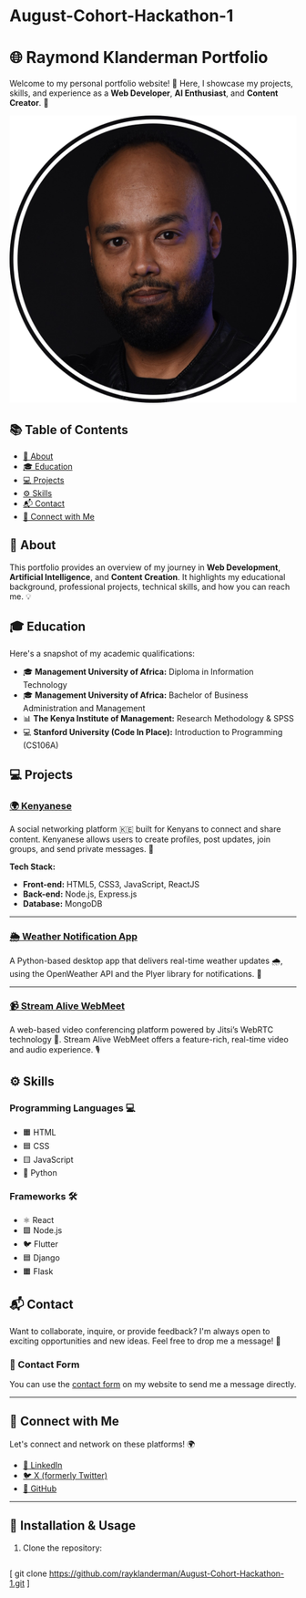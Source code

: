 # August-Cohort-Hackathon-1
# 🌐 Raymond Klanderman Portfolio

Welcome to my personal portfolio website! 🎉 Here, I showcase my projects, skills, and experience as a **Web Developer**, **AI Enthusiast**, and **Content Creator**. 🚀

![Raymond Klanderman](cvimg.png)

## 📚 Table of Contents

- [📖 About](#about)
- [🎓 Education](#education)
- [💻 Projects](#projects)
- [⚙️ Skills](#skills)
- [📬 Contact](#contact)
- [🔗 Connect with Me](#connect-with-me)

## 📖 About

This portfolio provides an overview of my journey in **Web Development**, **Artificial Intelligence**, and **Content Creation**. It highlights my educational background, professional projects, technical skills, and how you can reach me. 💡

## 🎓 Education

Here's a snapshot of my academic qualifications:

- 🎓 **Management University of Africa:** Diploma in Information Technology
- 🎓 **Management University of Africa:** Bachelor of Business Administration and Management
- 📊 **The Kenya Institute of Management:** Research Methodology & SPSS
- 💻 **Stanford University (Code In Place):** Introduction to Programming (CS106A)

## 💻 Projects

### [🌍 Kenyanese](https://kenyanese.online)

A social networking platform 🇰🇪 built for Kenyans to connect and share content. Kenyanese allows users to create profiles, post updates, join groups, and send private messages. 🔐

**Tech Stack:**
- **Front-end:** HTML5, CSS3, JavaScript, ReactJS
- **Back-end:** Node.js, Express.js
- **Database:** MongoDB

---

### [🌦️ Weather Notification App](https://github.com/rayklanderman/CODE-IN-PLACE-)

A Python-based desktop app that delivers real-time weather updates 🌧️, using the OpenWeather API and the Plyer library for notifications. 🚨

---

### [📹 Stream Alive WebMeet](https://streamalive.online/webmeet/)

A web-based video conferencing platform powered by Jitsi’s WebRTC technology 🎥. Stream Alive WebMeet offers a feature-rich, real-time video and audio experience. 🎙️

## ⚙️ Skills

### Programming Languages 💻

- 🟧 HTML
- 🟦 CSS
- 🟨 JavaScript
- 🐍 Python

### Frameworks 🛠️

- ⚛️ React
- 🟩 Node.js
- 🐦 Flutter
- 🟦 Django
- 🟧 Flask

## 📬 Contact

Want to collaborate, inquire, or provide feedback? I'm always open to exciting opportunities and new ideas. Feel free to drop me a message! 📧

### 📝 Contact Form
You can use the [contact form](#contact) on my website to send me a message directly.

---

## 🔗 Connect with Me

Let's connect and network on these platforms! 🌍

- [💼 LinkedIn](https://www.linkedin.com/in/raymondklanderman/)
- [🐦 X (formerly Twitter)](https://x.com/rayklanderman)
- [🐙 GitHub](https://github.com/rayklanderman)

---

## 🚀 Installation & Usage

1. Clone the repository:
   ```bash
  [ git clone https://github.com/rayklanderman/August-Cohort-Hackathon-1.git ]
